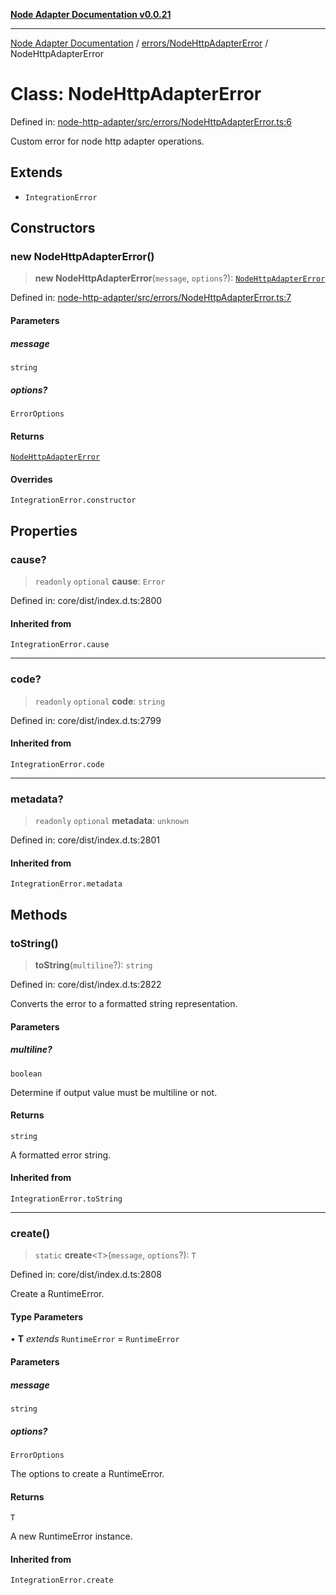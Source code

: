 [**Node Adapter Documentation v0.0.21**](../../../README.md)

***

[Node Adapter Documentation](../../../modules.md) / [errors/NodeHttpAdapterError](../README.md) / NodeHttpAdapterError

# Class: NodeHttpAdapterError

Defined in: [node-http-adapter/src/errors/NodeHttpAdapterError.ts:6](https://github.com/stonemjs/node-http-adapter/blob/98d0eadf76b2b9d63c37e48bbb51cdef92f3d34a/src/errors/NodeHttpAdapterError.ts#L6)

Custom error for node http adapter operations.

## Extends

- `IntegrationError`

## Constructors

### new NodeHttpAdapterError()

> **new NodeHttpAdapterError**(`message`, `options`?): [`NodeHttpAdapterError`](NodeHttpAdapterError.md)

Defined in: [node-http-adapter/src/errors/NodeHttpAdapterError.ts:7](https://github.com/stonemjs/node-http-adapter/blob/98d0eadf76b2b9d63c37e48bbb51cdef92f3d34a/src/errors/NodeHttpAdapterError.ts#L7)

#### Parameters

##### message

`string`

##### options?

`ErrorOptions`

#### Returns

[`NodeHttpAdapterError`](NodeHttpAdapterError.md)

#### Overrides

`IntegrationError.constructor`

## Properties

### cause?

> `readonly` `optional` **cause**: `Error`

Defined in: core/dist/index.d.ts:2800

#### Inherited from

`IntegrationError.cause`

***

### code?

> `readonly` `optional` **code**: `string`

Defined in: core/dist/index.d.ts:2799

#### Inherited from

`IntegrationError.code`

***

### metadata?

> `readonly` `optional` **metadata**: `unknown`

Defined in: core/dist/index.d.ts:2801

#### Inherited from

`IntegrationError.metadata`

## Methods

### toString()

> **toString**(`multiline`?): `string`

Defined in: core/dist/index.d.ts:2822

Converts the error to a formatted string representation.

#### Parameters

##### multiline?

`boolean`

Determine if output value must be multiline or not.

#### Returns

`string`

A formatted error string.

#### Inherited from

`IntegrationError.toString`

***

### create()

> `static` **create**\<`T`\>(`message`, `options`?): `T`

Defined in: core/dist/index.d.ts:2808

Create a RuntimeError.

#### Type Parameters

• **T** *extends* `RuntimeError` = `RuntimeError`

#### Parameters

##### message

`string`

##### options?

`ErrorOptions`

The options to create a RuntimeError.

#### Returns

`T`

A new RuntimeError instance.

#### Inherited from

`IntegrationError.create`
